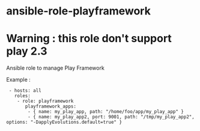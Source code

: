 ansible-role-playframework
==========================

# Warning : this role don't support play 2.3

Ansible role to manage Play Framework

Example :
```
 - hosts: all
   roles:
    - role: playframework
       playframework_apps:
        - { name: my_play_app, path: "/home/foo/app/my_play_app" }
        - { name: my_play_app2, port: 9001, path: "/tmp/my_play_app2", options: "-DapplyEvolutions.default=true" }
```
